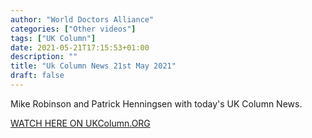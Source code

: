 ```yaml
---
author: "World Doctors Alliance"
categories: ["Other videos"]
tags: ["UK Column"]
date: 2021-05-21T17:15:53+01:00
description: ""
title: "Uk Column News 21st May 2021"
draft: false
---
```


Mike Robinson and Patrick Henningsen with today's UK Column News.  

[WATCH HERE ON UKColumn.ORG](https://www.ukcolumn.org/ukcolumn-news/uk-column-news-21st-may-2021)